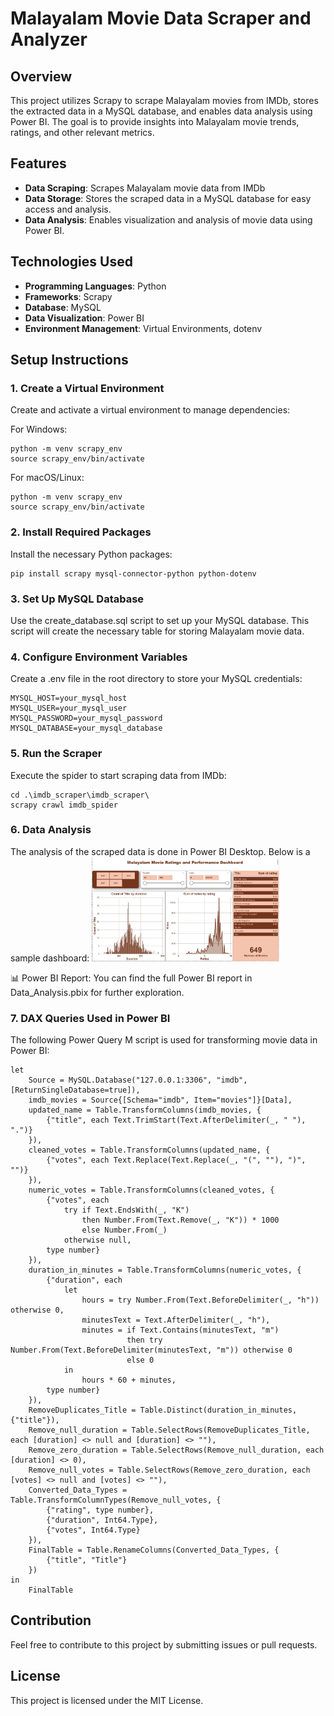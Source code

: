 # Malayalam Movie Data Scraper and Analyzer

## Overview
This project utilizes Scrapy to scrape Malayalam movies from IMDb, stores the extracted data in a MySQL database, and enables data analysis using Power BI. The goal is to provide insights into Malayalam movie trends, ratings, and other relevant metrics.

## Features
- **Data Scraping**: Scrapes Malayalam movie data from IMDb
- **Data Storage**: Stores the scraped data in a MySQL database for easy access and analysis.
- **Data Analysis**: Enables visualization and analysis of movie data using Power BI.

## Technologies Used
- **Programming Languages**: Python
- **Frameworks**: Scrapy
- **Database**: MySQL
- **Data Visualization**: Power BI
- **Environment Management**: Virtual Environments, dotenv

## Setup Instructions

### 1. Create a Virtual Environment
Create and activate a virtual environment to manage dependencies:

For Windows:
```
python -m venv scrapy_env
source scrapy_env/bin/activate
```
For macOS/Linux:
```
python -m venv scrapy_env
source scrapy_env/bin/activate
```
### 2. Install Required Packages
Install the necessary Python packages:

```
pip install scrapy mysql-connector-python python-dotenv
```
### 3. Set Up MySQL Database
Use the create_database.sql script to set up your MySQL database. 
This script will create the necessary table for storing Malayalam movie data.

### 4. Configure Environment Variables
Create a .env file in the root directory to store your MySQL credentials:

```
MYSQL_HOST=your_mysql_host
MYSQL_USER=your_mysql_user
MYSQL_PASSWORD=your_mysql_password
MYSQL_DATABASE=your_mysql_database
```
### 5. Run the Scraper
Execute the spider to start scraping data from IMDb:
```
cd .\imdb_scraper\imdb_scraper\
scrapy crawl imdb_spider
```
### 6. Data Analysis
The analysis of the scraped data is done in Power BI Desktop. Below is a sample dashboard:
<img src="DashBoard.jpg" alt="Dashboard" width="300">

📊 Power BI Report: You can find the full Power BI report in Data_Analysis.pbix for further exploration.

### 7. DAX Queries Used in Power BI
The following Power Query M script is used for transforming movie data in Power BI:
```
let
    Source = MySQL.Database("127.0.0.1:3306", "imdb", [ReturnSingleDatabase=true]),
    imdb_movies = Source{[Schema="imdb", Item="movies"]}[Data],
    updated_name = Table.TransformColumns(imdb_movies, {
        {"title", each Text.TrimStart(Text.AfterDelimiter(_, " "), ".")}
    }),
    cleaned_votes = Table.TransformColumns(updated_name, {
        {"votes", each Text.Replace(Text.Replace(_, "(", ""), ")", "")}
    }),
    numeric_votes = Table.TransformColumns(cleaned_votes, {
        {"votes", each 
            try if Text.EndsWith(_, "K") 
                then Number.From(Text.Remove(_, "K")) * 1000 
                else Number.From(_) 
            otherwise null,
        type number}
    }),
    duration_in_minutes = Table.TransformColumns(numeric_votes, {
        {"duration", each 
            let
                hours = try Number.From(Text.BeforeDelimiter(_, "h")) otherwise 0,
                minutesText = Text.AfterDelimiter(_, "h"),
                minutes = if Text.Contains(minutesText, "m") 
                          then try Number.From(Text.BeforeDelimiter(minutesText, "m")) otherwise 0 
                          else 0
            in
                hours * 60 + minutes,
        type number}
    }),
    RemoveDuplicates_Title = Table.Distinct(duration_in_minutes, {"title"}),
    Remove_null_duration = Table.SelectRows(RemoveDuplicates_Title, each [duration] <> null and [duration] <> ""),
    Remove_zero_duration = Table.SelectRows(Remove_null_duration, each [duration] <> 0),
    Remove_null_votes = Table.SelectRows(Remove_zero_duration, each [votes] <> null and [votes] <> ""),
    Converted_Data_Types = Table.TransformColumnTypes(Remove_null_votes, {
        {"rating", type number}, 
        {"duration", Int64.Type}, 
        {"votes", Int64.Type}
    }),
    FinalTable = Table.RenameColumns(Converted_Data_Types, {
        {"title", "Title"}
    })
in
    FinalTable
```
## Contribution
Feel free to contribute to this project by submitting issues or pull requests.

## License

This project is licensed under the MIT License.